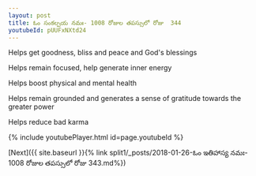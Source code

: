 ```yaml
---
layout: post
title: ఓం సంకల్పయ నమః- 1008 రోజుల తపస్సులో రోజు  344
youtubeId: pUUFxNXtd24
---
```

 
 
Helps get goodness, bliss and peace and God's blessings
 
Helps remain focused, help generate inner energy 
 
Helps boost physical and mental health 
 
Helps remain grounded and generates a sense of gratitude towards the greater power 
 
Helps reduce bad karma
 
 
 
 


{% include youtubePlayer.html id=page.youtubeId %}
 
[Next]({{ site.baseurl }}{% link  split1/_posts/2018-01-26-ఓం ఇతిహాస్య నమః- 1008 రోజుల తపస్సులో రోజు  343.md%})
 
